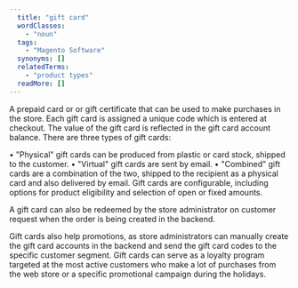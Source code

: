 ```yaml
---
  title: "gift card"
  wordClasses: 
    - "noun"
  tags: 
    - "Magento Software"
  synonyms: []
  relatedTerms: 
    - "product types"
  readMore: []
---
```

A prepaid card or or gift certificate that can be used to make purchases in the store. Each gift card is assigned a unique code which is entered at checkout. The value of the gift card is reflected in the gift card account balance. There are three types of gift cards: 

• "Physical" gift cards can be produced from plastic or card stock, shipped to the customer. 
• "Virtual" gift cards are sent by email. 
• "Combined" gift cards are a combination of the two, shipped to the recipient as a physical card and also delivered by email.
Gift cards are configurable, including options for product eligibility and selection of open or fixed amounts.

A gift card can also be redeemed by the store administrator on customer request when the order is being created in the backend.

Gift cards also help promotions, as store administrators can manually create the gift card accounts in the backend and send the gift card codes to the specific customer segment. Gift cards can serve as a loyalty program targeted at the most active customers who make a lot of purchases from the web store or a specific promotional campaign during the holidays.